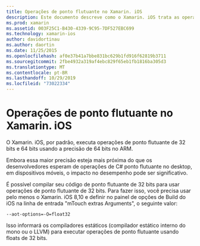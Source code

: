 ```yaml
---
title: Operações de ponto flutuante no Xamarin. iOS
description: Este documento descreve como o Xamarin. iOS trata as operações de ponto flutuante de precisão de 32 bits e 64 bits e discute os impactos associados ao desempenho.
ms.prod: xamarin
ms.assetid: 003F25C1-B430-4339-9C95-7DF527EBC699
ms.technology: xamarin-ios
author: davidortinau
ms.author: daortin
ms.date: 11/25/2015
ms.openlocfilehash: af0e37b41a7bbe831bc629b1fd916f62819b3711
ms.sourcegitcommit: 2fbe4932a319af4ebc829f65eb1fb1816ba305d3
ms.translationtype: MT
ms.contentlocale: pt-BR
ms.lasthandoff: 10/29/2019
ms.locfileid: "73022334"
---
```

# <a name="floating-point-operations-in-xamarinios"></a>Operações de ponto flutuante no Xamarin. iOS

O Xamarin. iOS, por padrão, executa operações de ponto flutuante de 32 bits e 64 bits usando a precisão de 64 bits no ARM.  

Embora essa maior precisão esteja mais próxima do que os desenvolvedores esperam de operações de C# ponto flutuante no desktop, em dispositivos móveis, o impacto no desempenho pode ser significativo.

É possível compilar seu código de ponto flutuante de 32 bits para usar operações de ponto flutuante de 32 bits.  Para fazer isso, você precisa usar pelo menos o Xamarin. iOS 8,10 e definir no painel de opções de Build do iOS na linha de entrada "mTouch extras Arguments", o seguinte valor:

```
--aot-options=-O=float32
```

Isso informará os compiladores estáticos (compilador estático interno do mono ou o LLVM) para executar operações de ponto flutuante usando floats de 32 bits.
